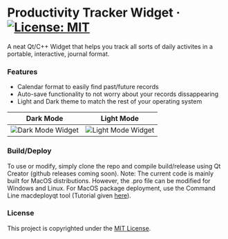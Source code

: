 # Productivity Tracker Widget · [![License: MIT](https://img.shields.io/badge/License-MIT-red.svg)](https://github.com/kudoichika/Productivity-Tracker/blob/master/LICENSE)
A neat Qt/C++ Widget that helps you track all sorts of daily activites in a portable, interactive, journal format.
### Features
- Calendar format to easily find past/future records
- Auto-save functionality to not worry about your records dissappearing
- Light and Dark theme to match the rest of your operating system

Dark Mode | Light Mode
:--------:|:----------:
![Dark Mode Widget](https://github.com/kudoichika/Productivity-Tracker/tree/master/Screenshots/DarkTheme.png) | ![Light Mode Widget](https://github.com/kudoichika/Productivity-Tracker/tree/master/TrackerWidget/Screenshots/LightTheme.png)

### Build/Deploy
To use or modify, simply clone the repo and compile build/release using Qt Creator (github releases coming soon). Note: The current code is mainly built for MacOS distributions. However, the .pro file can be modified for Windows and Linux.
For MacOS package deployment, use the Command Line macdeployqt tool (Tutorial given [here](https://riptutorial.com/qt/example/24344/deploying-on-mac)).

### License
This project is copyrighted under the [MIT License](https://github.com/kudoichika/Productivity-Tracker/blob/master/LICENSE).

